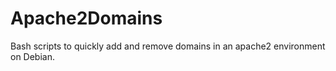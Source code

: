 # Apache2Domains
Bash scripts to quickly add and remove domains in an apache2 environment on Debian.

